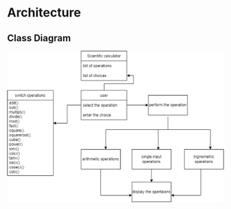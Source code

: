
# Architecture
## Class Diagram
![alt text](https://github.com/keerthanaBaskar/M1_Scientific_Calculator/blob/main/2_Architecture/StructuralDiagram/classdiagram.drawio.png)